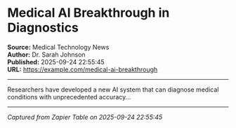 # Medical AI Breakthrough in Diagnostics

**Source:** Medical Technology News  
**Author:** Dr. Sarah Johnson  
**Published:** 2025-09-24 22:55:45  
**URL:** https://example.com/medical-ai-breakthrough  

---

Researchers have developed a new AI system that can diagnose medical conditions with unprecedented accuracy...

---
*Captured from Zapier Table on 2025-09-24 22:55:45*
